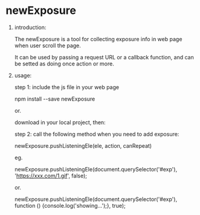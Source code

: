 # newExposure

1. introduction:

    The newExposure is a tool for collecting exposure info in web page when user scroll the page.

    It can be used by passing a request URL or a callback function, and can be setted as doing once action or more.

2. usage:

    step 1: include the js file in your web page

      npm install --save newExposure

      or.

      download in your local project, then:

      <script src="js/newExposure.js"></script>

    step 2: call the following method when you need to add exposure:

      newExposure.pushListeningEle(ele, action, canRepeat)

      eg.

      newExposure.pushListeningEle(document.querySelector('#exp'), 'https://xxx.com/1.gif', false);

      or.

      newExposure.pushListeningEle(document.querySelector('#exp'), function () {console.log('showing...');}, true);
